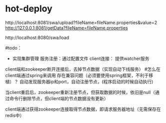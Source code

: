 # hot-deploy
http://localhost:8081/swa/upload?fileName=fileName.properties&value=2
http://127.0.0.1:8081/getData?fileName=fileName.properties

http://localhost:8080/swa/load






#todo：
* 实现集群管理
服务注册：通过配置文件
client连接：
提供watcher服务


client端和zookeeper断开连接后，去掉节点数据（实现自动下线服务）
#怎么在client端通过spring来调用
存在兼容问题（必须要使用spring框架，不利于移植）？
自动发现服务器ip和port，自动注册节点，(程序启动的时候自动执行)


当client重启后，zookeeper重新注册节点，但获取数据的时候，依旧是null（通过命令行删除节点，但client端的节点数据没有更新）


client端通过获得zookeeper连接取得节点数据，即请求服务器地址（无需保存在redis中）
